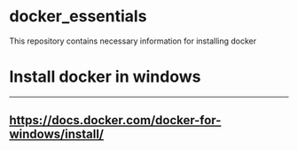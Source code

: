 # docker_essentials
This repository contains necessary information for installing docker

# Install docker in windows
---
https://docs.docker.com/docker-for-windows/install/
---
